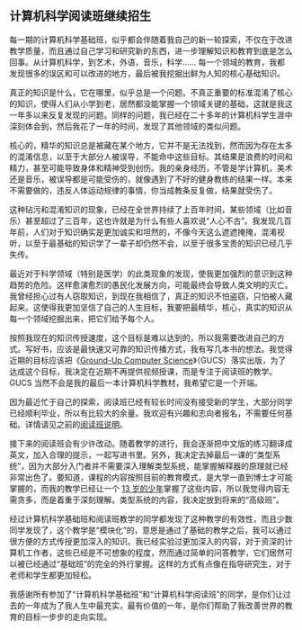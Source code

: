 <div class="inner">
<h2>计算机科学阅读班继续招生</h2>
<p>每一期的计算机科学基础班，似乎都会伴随着我自己的新一轮探索，不仅在于改进教学质量，而且通过自己学习和研究新的东西，进一步理解知识和教育到底是怎么回事。从计算机科学，到艺术，外语，音乐，科学…… 每一个领域的教育，我都发现很多的误区和可以改进的地方，最后被我挖掘出鲜为人知的核心基础知识。</p>
<p>真正的知识是什么，它在哪里，似乎总是一个问题。不真正重要的标准混淆了核心的知识，使得人们从小学到老，居然都没能掌握一个领域关键的基础，这就是我这一年多以来反复发现的问题。同样的问题，我已经在二十多年的计算机科学生涯中深刻体会到，然后我花了一年的时间，发现了其他领域的类似问题。</p>
<p>核心的，精华的知识总是被藏在某个地方，它并不是无法找到，然而因为存在太多的混淆信息，以至于大部分人被误导，不能命中这些目标。其结果是浪费的时间和精力，甚至可能导致身体和精神受到创伤。我的亲身经历，不管是学计算机，美术还是音乐，被误导都是可能受伤的，就像遇到了不好的健身教练的结果一样。本来不需要做的，违反人体运动规律的事情，你当成教条反复做，结果就受伤了。</p>
<p>这种玷污和混淆知识的现象，已经在全世界持续了上百年时间，某些领域（比如音乐）甚至超过了三百年，这也许就是为什么有些人喜欢说“人心不古”。我发现几百年前，人们对于知识确实是更加诚实和坦然的，不像今天这么遮遮掩掩，混淆视听，以至于最基础的知识学了一辈子却仍然不会，以至于很多宝贵的知识已经几乎失传。</p>
<p>最近对于科学领域（特别是医学）的此类现象的发现，使我更加强烈的意识到这种趋势的危险。这样愈演愈烈的愚民化发展方向，可能最终会导致人类文明的灭亡。我曾经担心过有人窃取知识，到现在我相信了，真正的知识不怕盗窃，只怕被人藏起来。这使得我更加坚信了自己的人生目标，我要把最精华，核心，真实的知识从每一个领域挖掘出来，把它们给予每个人。</p>
<p>按照我现在的知识传授速度，这个目标是难以达到的，所以我需要改进自己的方式。写好书，应该是最快速又可靠的知识传播方式，我有写几本书的想法。我觉得近期的目标应该把《<a href="http://www.yinwang.org/blog-cn/2021/05/11/gucs-sample">Ground-Up Computer Science</a>》（GUCS）落实出版，为了达成这个目标，我决定在近期不再提供视频授课，而是专注于阅读班的教学。GUCS 当然不会是我的最后一本计算机科学教材，我希望它是一个开端。</p>
<p>因为最近忙于自己的探索，阅读班已经有较长时间没有接受新的学生，大部分同学已经顺利毕业，所以有比较大的余量。我欢迎有兴趣和志向者报名，不需要任何基础。详情请见之前的<a href="http://www.yinwang.org/blog-cn/2021/02/16/cs-reading-course">阅读班说明</a>。</p>
<p>接下来的阅读班会有少许改动。随着教学的进行，我会逐渐把中文版的练习翻译成英文，加入合理的提示，一起写进书里。另外，我决定去掉最后一课的“类型系统”，因为大部分入门者并不需要深入理解类型系统，能掌握解释器的原理就已经非常出色了。要知道，课程的内容按照目前的教育模式，是大学一直到博士才可能掌握的，而我的教学已经让一个 <a href="http://www.yinwang.org/blog-cn/2021/09/16/youth-cs-student">13 岁的少年</a>掌握了这些内容，所以我觉得内容无需贪多，而是着重于深刻理解。类型系统的内容，我决定放到将来的“高级班”。</p>
<p>经过计算机科学基础班和阅读班教学的同学都发现了这种教学的有效性，而且少数同学发现了，这个教学是“模块化”的，意思是通过了基础的教学之后，我可以通过很方便的方式传授更加深入的知识。我已经实验过更加深入的内容，对于资深的计算机工作者，这些已经是不可想象的程度，然而通过简单的问答教学，它们居然可以被已经通过“基础班”的完全的外行掌握。这样的方式有点像在指导研究生，对于老师和学生都更加轻松。</p>
<p>我感谢所有参加了“计算机科学基础班”和“计算机科学阅读班”的同学，是你们让过去的一年成为了我人生中最充实，最有价值的一年，是你们帮助了我改善世界的教育的目标一步步的走向实现。</p>
</div>
<!--
<div class="ad-banner" style="margin-top: 5px">
<script async src="//pagead2.googlesyndication.com/pagead/js/adsbygoogle.js"></script>
<ins class="adsbygoogle"
                    style="display:inline-block;width:100%;height:90px"
                    data-ad-client="ca-pub-1331524016319584"
                    data-ad-slot="6657867155"></ins>
<script>(adsbygoogle = window.adsbygoogle || []).push({});</script>
</div>
<script data-ad-client="ca-pub-1331524016319584" async
            src="https://pagead2.googlesyndication.com/pagead/js/adsbygoogle.js">
</script>
        -->
    